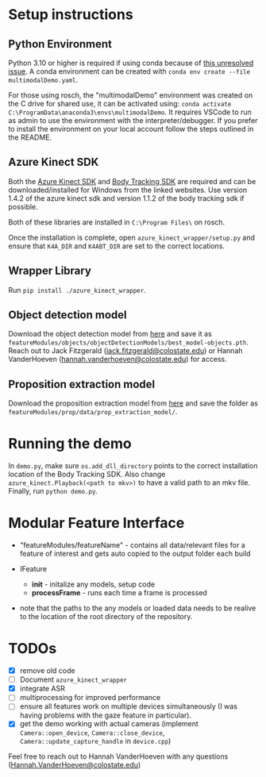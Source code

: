 # Setup instructions

## Python Environment
Python 3.10 or higher is required if using conda because of [this unresolved issue](https://github.com/conda/conda/issues/10897). A conda environment can be created with `conda env create --file multimodalDemo.yaml`.

For those using rosch, the "multimodalDemo" environment was created on the C drive for shared use, it can be activated using: `conda activate C:\ProgramData\anaconda3\envs\multimodalDemo`. It requires VSCode to run as admin to use the environment with the interpreter/debugger. If you prefer to install the environment on your local account follow the steps outlined in the README.

## Azure Kinect SDK

Both the [Azure Kinect SDK](https://github.com/microsoft/Azure-Kinect-Sensor-SDK/blob/develop/docs/usage.md#installation) and [Body Tracking SDK](https://learn.microsoft.com/en-us/azure/kinect-dk/body-sdk-download) are required and can be downloaded/installed for Windows from the linked websites. Use version 1.4.2 of the azure kinect sdk and version 1.1.2 of the body tracking sdk if possible.

Both of these libraries are installed in `C:\Program Files\` on rosch.

Once the installation is complete, open `azure_kinect_wrapper/setup.py` and ensure that `K4A_DIR` and `K4ABT_DIR` are set to the correct locations.

## Wrapper Library
Run `pip install ./azure_kinect_wrapper`.

## Object detection model
Download the object detection model from [here](https://colostate-my.sharepoint.com/:u:/g/personal/jhfitzg_colostate_edu/ERqPMvinOUJGr4lSLt1oqtYBpv0fwbGRrc15hV6uHtFnCA?e=F1SIoO) and save it as `featureModules/objects/objectDetectionModels/best_model-objects.pth`. Reach out to Jack Fitzgerald (jack.fitzgerald@colostate.edu) or Hannah VanderHoeven (hannah.vanderhoeven@colostate.edu) for access.

## Proposition extraction model
Download the proposition extraction model from [here](https://colostate-my.sharepoint.com/:f:/g/personal/nkrishna_colostate_edu/EhYic6HBX7hFta6GjQIcb9gBxV_K0yYFhtHagiVyClr7gQ?e=CkHIie) and save the folder as `featureModules/prop/data/prop_extraction_model/`.

# Running the demo
In `demo.py`, make sure `os.add_dll_directory` points to the correct installation location of the Body Tracking SDK. Also change `azure_kinect.Playback(<path to mkv>)` to have a valid path to an mkv file. Finally, run `python demo.py`.

# Modular Feature Interface
- "featureModules/featureName" - contains all data/relevant files for a feature of interest and gets auto copied to the output folder each build
- IFeature
  - __init__ - initalize any models, setup code
  - __processFrame__ - runs each time a frame is processed

- note that the paths to the any models or loaded data needs to be realive to the location of the root directory of the repository.

# TODOs

- [x] remove old code
- [ ] Document `azure_kinect_wrapper`
- [x] integrate ASR
- [ ] multiprocessing for improved performance
- [ ] ensure all features work on multiple devices simultaneously (I was having problems with the gaze feature in particular).
- [x] get the demo working with actual cameras (implement `Camera::open_device`, `Camera::close_device`, `Camera::update_capture_handle` in `device.cpp`)

Feel free to reach out to Hannah VanderHoeven with any questions (Hannah.VanderHoeven@colostate.edu)
